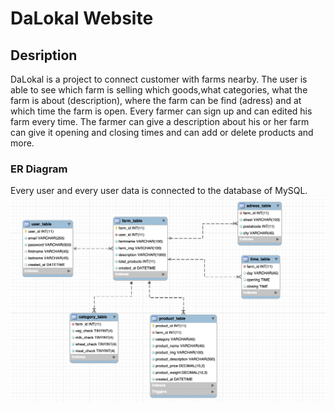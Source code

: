 # DaLokal Website

## Desription

DaLokal is a project to connect customer with farms nearby. The user is able to see which farm is selling which goods,what categories, what the farm is about (description), where the farm can be find (adress) and at which time the farm is open.
Every farmer can sign up and can edited his farm every time. The farmer can give a description about his or her farm can give it opening and closing times and can add or delete products and more. 

### ER Diagram

Every user and every user data is connected to the database of MySQL.
![](images/ER_DiagramMySQL.png)